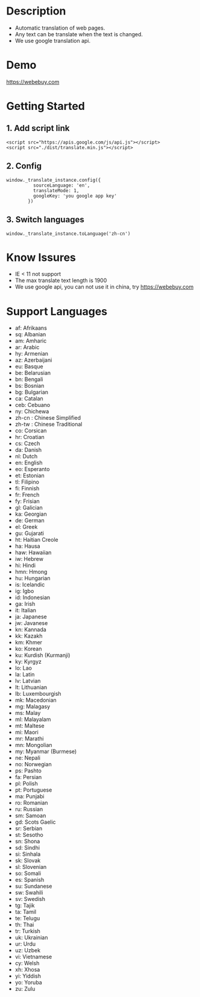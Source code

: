 # Description

- Automatic translation of web pages.
- Any text can be translate when the text is changed.
- We use google translation api.

# Demo

https://webebuy.com

# Getting Started

## 1. Add script link

```
<script src="https://apis.google.com/js/api.js"></script>
<script src="./dist/translate.min.js"></script>
```

## 2. Config

```
window._translate_instance.config({
          sourceLanguage: 'en',
          translateMode: 1,
          googleKey: 'you google app key'
        })
```

## 3. Switch languages

```
window._translate_instance.toLanguage('zh-cn')
```

# Know Issures

- IE < 11 not support
- The max translate text length is 1900
- We use google api, you can not use it in china, try https://webebuy.com

# Support Languages

- af: Afrikaans
- sq: Albanian
- am: Amharic
- ar: Arabic
- hy: Armenian
- az: Azerbaijani
- eu: Basque
- be: Belarusian
- bn: Bengali
- bs: Bosnian
- bg: Bulgarian
- ca: Catalan
- ceb: Cebuano
- ny: Chichewa
- zh-cn : Chinese Simplified
- zh-tw : Chinese Traditional
- co: Corsican
- hr: Croatian
- cs: Czech
- da: Danish
- nl: Dutch
- en: English
- eo: Esperanto
- et: Estonian
- tl: Filipino
- fi: Finnish
- fr: French
- fy: Frisian
- gl: Galician
- ka: Georgian
- de: German
- el: Greek
- gu: Gujarati
- ht: Haitian Creole
- ha: Hausa
- haw: Hawaiian
- iw: Hebrew
- hi: Hindi
- hmn: Hmong
- hu: Hungarian
- is: Icelandic
- ig: Igbo
- id: Indonesian
- ga: Irish
- it: Italian
- ja: Japanese
- jw: Javanese
- kn: Kannada
- kk: Kazakh
- km: Khmer
- ko: Korean
- ku: Kurdish (Kurmanji)
- ky: Kyrgyz
- lo: Lao
- la: Latin
- lv: Latvian
- lt: Lithuanian
- lb: Luxembourgish
- mk: Macedonian
- mg: Malagasy
- ms: Malay
- ml: Malayalam
- mt: Maltese
- mi: Maori
- mr: Marathi
- mn: Mongolian
- my: Myanmar (Burmese)
- ne: Nepali
- no: Norwegian
- ps: Pashto
- fa: Persian
- pl: Polish
- pt: Portuguese
- ma: Punjabi
- ro: Romanian
- ru: Russian
- sm: Samoan
- gd: Scots Gaelic
- sr: Serbian
- st: Sesotho
- sn: Shona
- sd: Sindhi
- si: Sinhala
- sk: Slovak
- sl: Slovenian
- so: Somali
- es: Spanish
- su: Sundanese
- sw: Swahili
- sv: Swedish
- tg: Tajik
- ta: Tamil
- te: Telugu
- th: Thai
- tr: Turkish
- uk: Ukrainian
- ur: Urdu
- uz: Uzbek
- vi: Vietnamese
- cy: Welsh
- xh: Xhosa
- yi: Yiddish
- yo: Yoruba
- zu: Zulu

